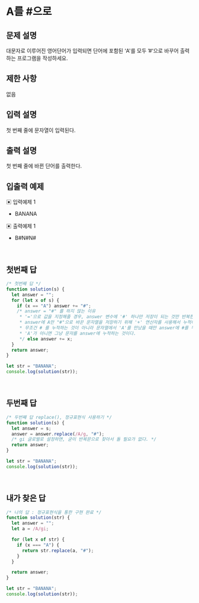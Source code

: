 # A를 #으로

## 문제 설명

대문자로 이루어진 영어단어가 입력되면 단어에 포함된 ‘A'를 모두 ’#‘으로 바꾸어 출력하는 프로그램을 작성하세요.

## 제한 사항

없음

## 입력 설명

첫 번째 줄에 문자열이 입력된다.

## 출력 설명

첫 번째 줄에 바뀐 단어를 출력한다.

## 입출력 예제

▣ 입력예제 1

- BANANA

▣ 출력예제 1

- B#N#N#

</br>

## 첫번째 답

```js
/* 첫번째 답 */
function solution(s) {
  let answer = "";
  for (let x of s) {
    if (x == "A") answer += "#";
    /* answer = "#" 를 하지 않는 이유
     * '='으로 값을 지정해줄 경우, answer 변수에 '#' 하나만 저장이 되는 것만 반복한다.
     * answer에 A만 "#"으로 바꾼 문자열을 저장하기 위해 '+' 연산자를 사용해서 누적해주는 것이다.
     * 무조건 # 를 누적하는 것이 아니라 문자열에서 'A'를 만났을 때만 answer에 #를 누적하고,
     * 'A'가 아니면 그냥 문자를 answer에 누적하는 것이다.
     */ else answer += x;
  }
  return answer;
}

let str = "BANANA";
console.log(solution(str));
```

</br>

## 두번째 답

```js
/* 두번째 답 replace(), 정규표현식 사용하기 */
function solution(s) {
  let answer = s;
  answer = answer.replace(/A/g, "#");
  /* gi 글로벌로 설정하면, 굳이 반복문으로 찾아서 돌 필요가 없다. */
  return answer;
}

let str = "BANANA";
console.log(solution(str));
```

</br>

## 내가 찾은 답

```js
/* 나의 답 : 정규표현식을 통한 구현 완료 */
function solution(str) {
  let answer = "";
  let a = /A/gi;

  for (let x of str) {
    if (x === "A") {
      return str.replace(a, "#");
    }
  }

  return answer;
}

let str = "BANANA";
console.log(solution(str));
```

</br>
